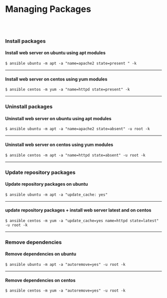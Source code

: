 # Managing Packages
<br><br>
### Install packages
#### Install web server on ubuntu using apt modules
```
$ ansible ubuntu -m apt -a "name=apache2 state=present " -k
```
---
#### Install web server on centos using yum modules
```
$ ansible centos -m yum -a "name=httpd state=present" -k
``` 
---
### Uninstall packages
#### Uninstall web server on ubuntu using apt modules
```
$ ansible ubuntu -m apt -a "name=apache2 state=absent" -u root -k
```
---
#### Uninstall web server on centos using yum modules
```
$ ansible centos -m apt -a "name=httpd state=absent" -u root -k
```
---
### Update repository packages
#### Update repository packages on ubuntu
```
$ ansible ubuntu -m apt -a "update_cache: yes"
```
---
####  update repository packages + install web server latest and on centos
```
$ ansible centos -m yum -a "update_cache=yes name=httpd state=latest" -u root -k
```
---
### Remove dependencies 
#### Remove dependencies on ubuntu
```
$ ansible ubuntu -m apt -a "autoremove=yes" -u root -k
```
---
#### Remove dependencies on centos
```
$ ansible centos -m yum -a "autoremove=yes" -u root -k
